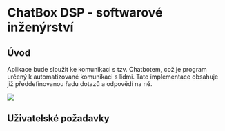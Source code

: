 # ChatBox DSP - softwarové inženýrství

## Úvod

Aplikace bude sloužit ke komunikaci s tzv. Chatbotem, což je program určený k automatizované komunikaci s lidmi. Tato implementace obsahuje již předdefinovanou řadu dotazů a odpovědí na ně.

<img src="https://github.com/JanPodavka/ChatBotproject/blob/master/data/UCD.jpg">

## Uživatelské požadavky
